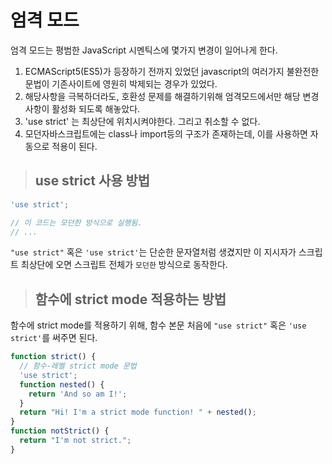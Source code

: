 # 엄격 모드

엄격 모드는 평범한 JavaScript 시멘틱스에 몇가지 변경이 일어나게 한다.

1. ECMAScript5(ES5)가 등장하기 전까지 있었던 javascript의 여러가지 불완전한 문법이 기존사이트에 영원히 박제되는 경우가 있었다.
2. 해당사항을 극복하더라도, 호환성 문제를 해결하기위해 엄격모드에서만 해당 변경사항이 활성화 되도록 해놓았다.
3. 'use strict' 는 최상단에 위치시켜야한다. 그리고 취소할 수 없다.
4. 모던자바스크립트에는 class나 import등의 구조가 존재하는데, 이를 사용하면 자동으로 적용이 된다.

> ## use strict 사용 방법

```js
'use strict';

// 이 코드는 모던한 방식으로 실행됨.
// ...
```

`"use strict"` 혹은 `'use strict'`는 단순한 문자열처럼 생겼지만 이 지시자가 스크립트 최상단에 오면 스크립트 전체가 `모던한` 방식으로 동작한다.

> ## 함수에 strict mode 적용하는 방법

함수에 strict mode를 적용하기 위해, 함수 본문 처음에 `"use strict"` 혹은 `'use strict'`를 써주면 된다.

```js
function strict() {
  // 함수-레벨 strict mode 문법
  'use strict';
  function nested() {
    return 'And so am I!';
  }
  return "Hi! I'm a strict mode function! " + nested();
}
function notStrict() {
  return "I'm not strict.";
}
```
